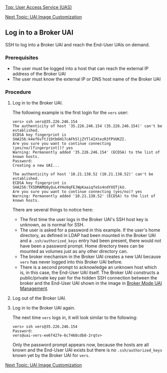 [Top: User Access Service (UAS)](User_Access_Service_UAS.md)

[Next Topic: UAI Image Customization](UAI_Image_Customization.md)

## Log in to a Broker UAI

SSH to log into a Broker UAI and reach the End-User UAIs on demand.

### Prerequisites

* The user must be logged into a host that can reach the external IP address of the Broker UAI
* The user must know the external IP or DNS host name of the Broker UAI

### Procedure

1. Log in to the Broker UAI.

    The following example is the first login for the `vers` user:

    ```
    vers> ssh vers@35.226.246.154
    The authenticity of host '35.226.246.154 (35.226.246.154)' can't be established.
    ECDSA key fingerprint is SHA256:k4ef6vTtJ1Dtb6H17cAFh5ljZYTl4IXtezR3fPVUKZI.
    Are you sure you want to continue connecting (yes/no/[fingerprint])? yes
    Warning: Permanently added '35.226.246.154' (ECDSA) to the list of known hosts.
    Password:
    Creating a new UAI...

    The authenticity of host '10.21.138.52 (10.21.138.52)' can't be established.
    ECDSA key fingerprint is SHA256:TX5DMAMQ8yQuL4YHo9qFEJWpKaaiqfeSs4ndYXOTjkU.
    Are you sure you want to continue connecting (yes/no)? yes
    Warning: Permanently added '10.21.138.52' (ECDSA) to the list of known hosts.
    ```

    There are several things to notice here:
    
    * The first time the user logs in the Broker UAI's SSH host key is unknown, as is normal for SSH.
    * The user is asked for a password in this example. If the user's home directory, as defined in LDAP had been mounted in the Broker UAI and a `.ssh/authorized_keys` entry had been present, there would not have been a password prompt. Home directory trees can be mounted as volumes just as any other directory can.
    * The broker mechanism in the Broker UAI creates a new UAI because `vers` has never logged into this Broker UAI before.
    * There is a second prompt to acknowledge an unknown host which is, in this case, the End-User UAI itself. The Broker UAI constructs a public/private key pair for the hidden SSH connection between the broker and the End-User UAI shown in the image in [Broker Mode UAI Management](Broker_Mode_UAI_Management.md).

2. Log out of the Broker UAI.

3. Log in to the Broker UAI again.

    The next time `vers` logs in, it will look similar to the following:

    ```
    vers> ssh vers@35.226.246.154
    Password:
    vers@uai-vers-ee6f427e-6c7468cdb8-2rqtv>
    ```

    Only the password prompt appears now, because the hosts are all known and the End-User UAI exists but there is no `.ssh/authorized_keys` known yet by the Broker UAI for `vers`.

[Next Topic: UAI Image Customization](UAI_Image_Customization.md)
